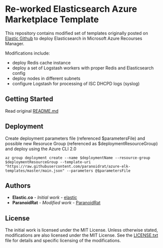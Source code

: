 # Re-worked Elasticsearch Azure Marketplace Template

This repository contains modified set of templates originally posted on 
[Elastic Github](https://github.com/elastic/azure-marketplace) to deploy 
Elasticsearch in Microsoft Azure Recourses Manager.

Modifications include:
* deploy Redis cache instance
* deploy a set of Logstash workers with proper Redis and Elasticsearch config
* deploy nodes in different subnets
* configure Logstash for processing of ISC DHCPD logs (syslog)

## Getting Started

Read original [README.md](https://github.com/elastic/azure-marketplace/blob/master/README.md)

## Deployment

Create deployment parameters file (referenced $parametersFile) and possible new Resoruce Group 
(referenced as $deploymentResourceGroup) and deploy using the Azure CLI 2.0
```
az group deployment create --name $deploymentName --resource-group $deploymentResourceGroup --template-uri "https://raw.githubusercontent.com/paranoidrat/azure-elk-templates/master/main.json" --parameters @$parametersFile
```

## Authors

* **Elastic.co** - *Initial work* - [elastic](https://github.com/elastic/azure-marketplace)
* **ParanoidRat** - *Modified work* - [ParanoidRat](https://github.com/ParanoidRat/azure-elk-templates)

## License

The initial work is licensed under the MIT License. Unless otherwise stated, modifications are 
also licensed under the MIT License. See the [LICENSE.txt](LICENSE.txt) file for details and
specific licensing of the modifications.


